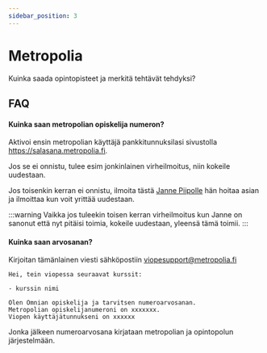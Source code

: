 ```yaml
---
sidebar_position: 3
---
```


# Metropolia

Kuinka saada opintopisteet ja merkitä tehtävät tehdyksi?

## FAQ

#### Kuinka saan metropolian opiskelija numeron?

Aktivoi ensin metropolian käyttäjä pankkitunnuksilasi sivustolla https://salasana.metropolia.fi.

Jos se ei onnistu, tulee esim jonkinlainen virheilmoitus, niin kokeile uudestaan.

Jos toisenkin kerran ei onnistu, ilmoita tästä [Janne Piipolle](mailto:janne.piippo@omnia.fi) hän hoitaa asian ja ilmoittaa kun voit yrittää uudestaan. 

:::warning
Vaikka jos tuleekin toisen kerran virheilmoitus kun Janne on sanonut että nyt pitäisi toimia, kokeile uudestaan, yleensä tämä toimii.
:::

#### Kuinka saan arvosanan?

Kirjoitan tämänlainen viesti sähköpostiin viopesupport@metropolia.fi

```
Hei, tein viopessa seuraavat kurssit:

- kurssin nimi

Olen Omnian opiskelija ja tarvitsen numeroarvosanan.
Metropolian opiskelijanumeroni on xxxxxxx.
Viopen käyttäjätunnukseni on xxxxxx
```

Jonka jälkeen numeroarvosana kirjataan metropolian ja opintopolun järjestelmään.